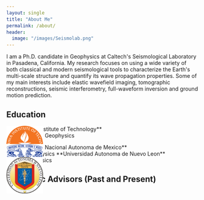 ```yaml
---
layout: single
title: "About Me"
permalink: /about/
header:
  image: "/images/Seismolab.png"
---
```


I am a Ph.D. candidate in Geophysics at Caltech's Seismological Laboratory in Pasadena, California. My research focuses on using a wide variety of both classical and modern seismological tools to characterize the Earth's multi-scale structure and quantify its wave propagation properties. Some of my main interests include elastic wavefield imaging, tomographic reconstructions, seismic interferometry, full-waveform inversion and ground motion prediction.

## Education
<div id="over" style="position:absolute; width:10%; height:10%" alt="Caltech">
  <img src="/images/CALTECH_LOGO.png">
</div>

<p text-indent: 60px>
**California Institute of Technology**
<br>
M.S. & Ph.D. in Geophysics
</p>

<div id="over" style="position:absolute; width:10%; height:10%" alt="UNAM">
  <img src="/images/UNAM_LOGO.png">
</div>
**Universidad Nacional Autonoma de Mexico**
<br>
M.S. in Geophysics

<div id="over" style="position:absolute; width:10%; height:10%" alt="UANL">
  <img src="/images/UANL_LOGO.png">
</div>
**Universidad Autonoma de Nuevo Leon**
<br>
B.S in Geophysics

## Academic Advisors (Past and Present)
